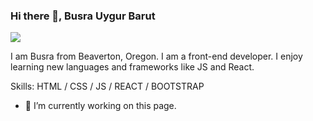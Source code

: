 ### Hi there 👋, Busra Uygur Barut
![](https://arturssmirnovs.github.io/github-profile-readme-generator/images/banner.png)

I am Busra from Beaverton, Oregon.  I am a front-end developer. I enjoy learning new languages and frameworks like JS and React.

Skills: HTML / CSS / JS / REACT / BOOTSTRAP

- 🔭 I’m currently working on this page. 
